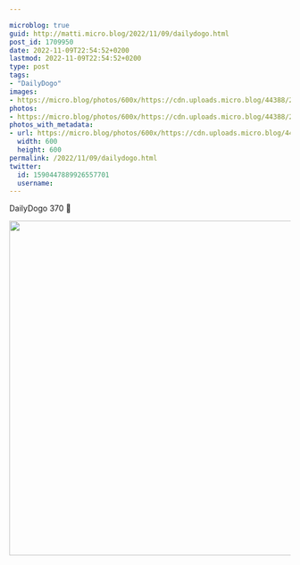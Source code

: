 ```yaml
---

microblog: true
guid: http://matti.micro.blog/2022/11/09/dailydogo.html
post_id: 1709950
date: 2022-11-09T22:54:52+0200
lastmod: 2022-11-09T22:54:52+0200
type: post
tags:
- "DailyDogo"
images:
- https://micro.blog/photos/600x/https://cdn.uploads.micro.blog/44388/2022/3f209c82fb.jpg
photos:
- https://micro.blog/photos/600x/https://cdn.uploads.micro.blog/44388/2022/3f209c82fb.jpg
photos_with_metadata:
- url: https://micro.blog/photos/600x/https://cdn.uploads.micro.blog/44388/2022/3f209c82fb.jpg
  width: 600
  height: 600
permalink: /2022/11/09/dailydogo.html
twitter:
  id: 1590447889926557701
  username:
---
```

DailyDogo 370 🐶

<img src="/media/uploads/2022/3f209c82fb.jpg" width="600" height="600" alt="" />
